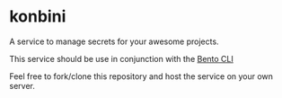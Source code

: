 # konbini

A service to manage secrets for your awesome projects.

This service should be use in conjunction with the [Bento CLI](https://github.com/juancwu/bento)

Feel free to fork/clone this repository and host the service on your own server.

